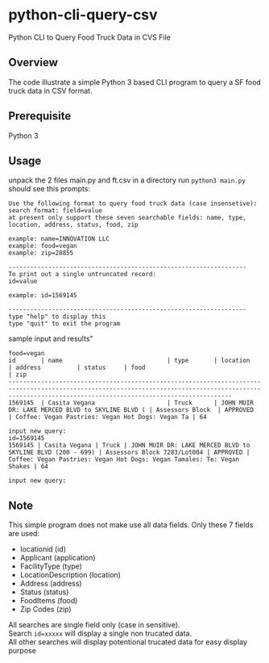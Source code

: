 # python-cli-query-csv
Python CLI to Query Food Truck Data in CVS File

## Overview
The code illustrate a simple Python 3 based CLI program to query a SF food truck data in CSV format.

## Prerequisite
Python 3 

## Usage
unpack the 2 files main.py and ft.csv in a directory
run `python3 main.py`
should see this prompts:
``` 
Use the following format to query food truck data (case insensetive):
search format: field=value 
at present only support these seven searchable fields: name, type, location, address, status, food, zip

example: name=INNOVATION LLC
example: food=vegan
example: zip=28855

------------------------------------------------------------------
To print out a single untruncated record:
id=value

example: id=1569145

------------------------------------------------------------------
type "help" to display this
type "quit" to exit the program
```
sample input and results"
```
food=vegan
id       | name                             | type       | location                                         | address          | status     | food                                             | zip
----------------------------------------------------------------------------------------------------------------------------------------------------------------------------------------------------------
1569145  | Casita Vegana                    | Truck      | JOHN MUIR DR: LAKE MERCED BLVD to SKYLINE BLVD ( | Assessors Block  | APPROVED   | Coffee: Vegan Pastries: Vegan Hot Dogs: Vegan Ta | 64    

input new query: 
id=1569145
1569145 | Casita Vegana | Truck | JOHN MUIR DR: LAKE MERCED BLVD to SKYLINE BLVD (200 - 699) | Assessors Block 7283/Lot004 | APPROVED | Coffee: Vegan Pastries: Vegan Hot Dogs: Vegan Tamales: Te: Vegan Shakes | 64

input new query: 
```


## Note
This simple program does not make use all data fields. Only these 7 fields are used:
- locationid (id)
- Applicant (application)
- FacilityType (type)
- LocationDescription (location)
- Address (address)
- Status (status)
- FoodItems (food)
- Zip Codes (zip)

All searches are single field only (case in sensitive).  
Search `id=xxxxx` will display a single non trucated data.  
All other searches will display potentional trucated data for easy display purpose



